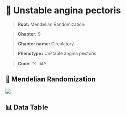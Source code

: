 # 🧪 Unstable angina pectoris

> **Root:** Mendelian Randomization

> **Chapter:** 9  

> **Chapter name:** Circulatory

> **Phenotype:** Unstable angina pectoris  

> **Code:** `I9_UAP`

## 🧬 Mendelian Randomization  

<img src="/MR/Figures/Forward/I9_UAP.png"/>

## 📊 Data Table

<CsvTableMRF src="/MR/Data/Forward/I9_UAP.csv"/>
